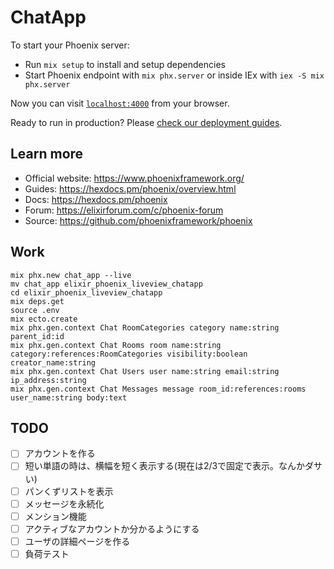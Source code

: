 # ChatApp

To start your Phoenix server:

  * Run `mix setup` to install and setup dependencies
  * Start Phoenix endpoint with `mix phx.server` or inside IEx with `iex -S mix phx.server`

Now you can visit [`localhost:4000`](http://localhost:4000) from your browser.

Ready to run in production? Please [check our deployment guides](https://hexdocs.pm/phoenix/deployment.html).

## Learn more

  * Official website: https://www.phoenixframework.org/
  * Guides: https://hexdocs.pm/phoenix/overview.html
  * Docs: https://hexdocs.pm/phoenix
  * Forum: https://elixirforum.com/c/phoenix-forum
  * Source: https://github.com/phoenixframework/phoenix

## Work


```shell
mix phx.new chat_app --live
mv chat_app elixir_phoenix_liveview_chatapp
cd elixir_phoenix_liveview_chatapp
mix deps.get
source .env
mix ecto.create
mix phx.gen.context Chat RoomCategories category name:string parent_id:id
mix phx.gen.context Chat Rooms room name:string category:references:RoomCategories visibility:boolean creator_name:string
mix phx.gen.context Chat Users user name:string email:string ip_address:string
mix phx.gen.context Chat Messages message room_id:references:rooms user_name:string body:text
```

## TODO

- [ ] アカウントを作る
- [ ] 短い単語の時は、横幅を短く表示する(現在は2/3で固定で表示。なんかダサい)
- [ ] パンくずリストを表示
- [ ] メッセージを永続化
- [ ] メンション機能
- [ ] アクティブなアカウントか分かるようにする
- [ ] ユーザの詳細ページを作る
- [ ] 負荷テスト